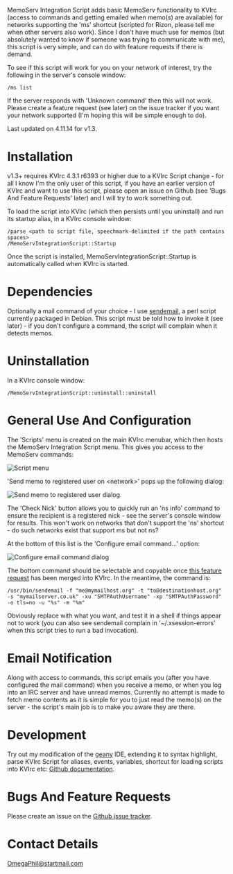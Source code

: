 MemoServ Integration Script adds basic MemoServ functionality to KVIrc (access to commands and getting emailed when memo(s) are available) for networks supporting the 'ms' shortcut (scripted for Rizon, please tell me when other servers also work). Since I don't have much use for memos (but absolutely wanted to know if someone was trying to communicate with me), this script is very simple, and can do with feature requests if there is demand.

To see if this script will work for you on your network of interest, try the following in the server's console window:

    /ms list

If the server responds with 'Unknown command' then this will not work. Please create a feature request (see later) on the issue tracker if you want your network supported (I'm hoping this will be simple enough to do).

Last updated on 4.11.14 for v1.3.


Installation
============

v1.3+ requires KVIrc 4.3.1 r6393 or higher due to a KVIrc Script change - for all I know I'm the only user of this script, if you have an earlier version of KVIrc and want to use this script, please open an issue on Github (see 'Bugs And Feature Requests' later) and I will try to work something out.

To load the script into KVIrc (which then persists until you uninstall) and run its startup alias, in a KVIrc console window:

    /parse <path to script file, speechmark-delimited if the path contains spaces>
    /MemoServIntegrationScript::Startup

Once the script is installed, MemoServIntegrationScript::Startup is automatically called when KVIrc is started.


Dependencies
============

Optionally a mail command of your choice - I use [sendemail](http://caspian.dotconf.net/menu/Software/SendEmail/), a perl script currently packaged in Debian. This script must be told how to invoke it (see later) - if you don't configure a command, the script will complain when it detects memos.


Uninstallation
==============

In a KVIrc console window:

    /MemoServIntegrationScript::uninstall::uninstall


General Use And Configuration
=============================

The 'Scripts' menu is created on the main KVIrc menubar, which then hosts the MemoServ Integration Script menu. This gives you access to the MemoServ commands:

![Script menu](https://f92fac806bf10a96c0b8-8a0a46e5f1a5cc9854958bc3503f0f88.ssl.cf1.rackcdn.com/media_entries/7436/script-menu.png)

'Send memo to registered user on <network\>' pops up the following dialog:

![Send memo to registered user dialog](https://f92fac806bf10a96c0b8-8a0a46e5f1a5cc9854958bc3503f0f88.ssl.cf1.rackcdn.com/media_entries/7438/send-memo-to-registered-user-dialog.png)

The 'Check Nick' button allows you to quickly run an 'ns info' command to ensure the recipient is a registered nick - see the server's console window for results. This won't work on networks that don't support the 'ns' shortcut - do such networks exist that support ms but not ns?

At the bottom of this list is the 'Configure email command...' option:

![Configure email command dialog](https://f92fac806bf10a96c0b8-8a0a46e5f1a5cc9854958bc3503f0f88.ssl.cf1.rackcdn.com/media_entries/7437/configure-email-command-dialog.png)

The bottom command should be selectable and copyable once [this feature request](https://svn.kvirc.de/kvirc/ticket/1468) has been merged into KVIrc. In the meantime, the command is:

    /usr/bin/sendemail -f "me@mymailhost.org" -t "to@destinationhost.org" -s "mymailserver.co.uk" -xu "SMTPAuthUsername" -xp "SMTPAuthPassword" -o tls=no -u "%s" -m "%m"

Obviously replace with what you want, and test it in a shell if things appear not to work (you can also see sendemail complain in '~/.xsession-errors' when this script tries to run a bad invocation).


Email Notification
==================

Along with access to commands, this script emails you (after you have configured the mail command) when you receive a memo, or when you log into an IRC server and have unread memos. Currently no attempt is made to fetch memo contents as it is simple for you to just read the memo(s) on the server - the script's main job is to make you aware they are there.


Development
===========

Try out my modification of the [geany](http://www.geany.org/) IDE, extending it to syntax highlight, parse KVIrc Script for aliases, events, variables, shortcut for loading scripts into KVIrc etc: [Github documentation](https://github.com/OmegaPhil/geany-kvircscript/wiki/README---KVIrc-Script-Integration).


Bugs And Feature Requests
=========================

Please create an issue on the [Github issue tracker](https://github.com/OmegaPhil/kvirc-memoserv-integration-script/issues).


Contact Details
===============

OmegaPhil@startmail.com
